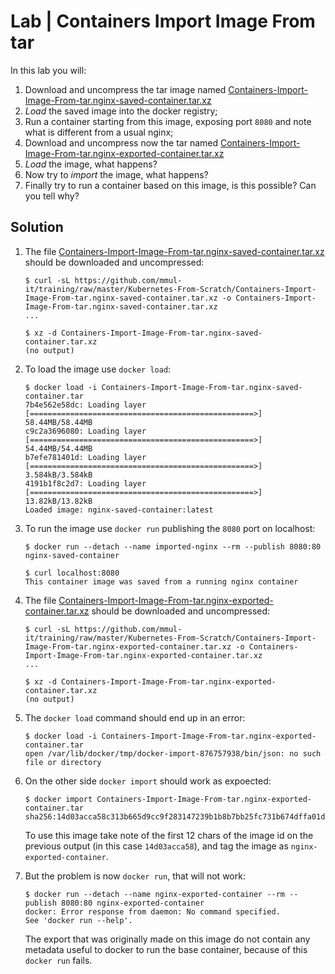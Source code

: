 # Lab | Containers Import Image From tar

In this lab you will:

1. Download and uncompress the tar image named
   [Containers-Import-Image-From-tar.nginx-saved-container.tar.xz](https://github.com/mmul-it/training/raw/master/Kubernetes-From-Scratch/Containers-Import-Image-From-tar.nginx-saved-container.tar.xz)
2. *Load* the saved image into the docker registry;
3. Run a container starting from this image, exposing port `8080` and note what
   is different from a usual nginx;
4. Download and uncompress now the tar named
   [Containers-Import-Image-From-tar.nginx-exported-container.tar.xz](https://github.com/mmul-it/training/raw/master/Kubernetes-From-Scratch/Containers-Import-Image-From-tar.nginx-exported-container.tar.xz)
5. *Load* the image, what happens?
6. Now try to *import* the image, what happens?
7. Finally try to run a container based on this image, is this possible? Can you
   tell why?

## Solution

1. The file [Containers-Import-Image-From-tar.nginx-saved-container.tar.xz](https://github.com/mmul-it/training/raw/master/Kubernetes-From-Scratch/Containers-Import-Image-From-tar.nginx-saved-container.tar.xz)
   should be downloaded and uncompressed:

   ```console
   $ curl -sL https://github.com/mmul-it/training/raw/master/Kubernetes-From-Scratch/Containers-Import-Image-From-tar.nginx-saved-container.tar.xz -o Containers-Import-Image-From-tar.nginx-saved-container.tar.xz
   ...

   $ xz -d Containers-Import-Image-From-tar.nginx-saved-container.tar.xz
   (no output)
   ```

2. To load the image use `docker load`:

   ```console
   $ docker load -i Containers-Import-Image-From-tar.nginx-saved-container.tar
   7b4e562e58dc: Loading layer [==================================================>]  58.44MB/58.44MB
   c9c2a3696080: Loading layer [==================================================>]  54.44MB/54.44MB
   b7efe781401d: Loading layer [==================================================>]  3.584kB/3.584kB
   4191b1f8c2d7: Loading layer [==================================================>]  13.82kB/13.82kB
   Loaded image: nginx-saved-container:latest
   ```

3. To run the image use `docker run` publishing the `8080` port on localhost:

   ```console
   $ docker run --detach --name imported-nginx --rm --publish 8080:80 nginx-saved-container

   $ curl localhost:8080
   This container image was saved from a running nginx container
   ```

4. The file [Containers-Import-Image-From-tar.nginx-exported-container.tar.xz](https://github.com/mmul-it/training/raw/master/Kubernetes-From-Scratch/Containers-Import-Image-From-tar.nginx-exported-container.tar.xz)
   should be downloaded and uncompressed:

   ```console
   $ curl -sL https://github.com/mmul-it/training/raw/master/Kubernetes-From-Scratch/Containers-Import-Image-From-tar.nginx-exported-container.tar.xz -o Containers-Import-Image-From-tar.nginx-exported-container.tar.xz
   ...

   $ xz -d Containers-Import-Image-From-tar.nginx-exported-container.tar.xz
   (no output)
   ```

5. The `docker load` command should end up in an error:

   ```console
   $ docker load -i Containers-Import-Image-From-tar.nginx-exported-container.tar
   open /var/lib/docker/tmp/docker-import-876757938/bin/json: no such file or directory
   ```

6. On the other side `docker import` should work as expoected:

   ```console
   $ docker import Containers-Import-Image-From-tar.nginx-exported-container.tar
   sha256:14d03acca58c313b665d9cc9f283147239b1b8b7bb25fc731b674dffa01d07d8
   ```

   To use this image take note of the first 12 chars of the image id on the
   previous output (in this case `14d03acca58`), and tag the image as
   `nginx-exported-container`.

7. But the problem is now `docker run`, that will not work:

   ```console
   $ docker run --detach --name nginx-exported-container --rm --publish 8080:80 nginx-exported-container
   docker: Error response from daemon: No command specified.
   See 'docker run --help'.
   ```

   The export that was originally made on this image do not contain any metadata
   useful to docker to run the base container, because of this `docker run`
   fails.
